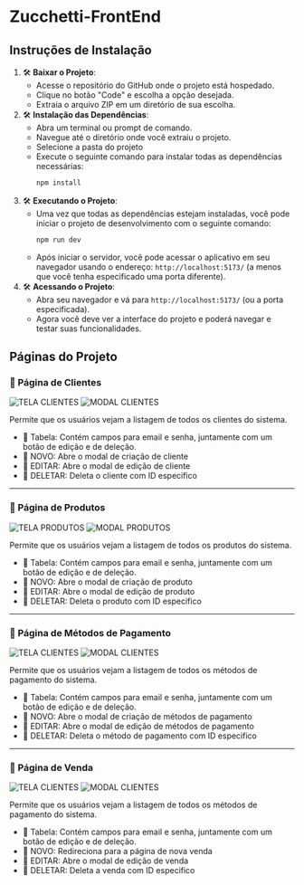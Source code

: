 # Zucchetti-FrontEnd

## Instruções de Instalação
1. 🛠️ **Baixar o Projeto**:
   - Acesse o repositório do GitHub onde o projeto está hospedado.
   - Clique no botão "Code" e escolha a opção desejada.
   - Extraia o arquivo ZIP em um diretório de sua escolha.
2. 🛠️ **Instalação das Dependências**:
   - Abra um terminal ou prompt de comando.
   - Navegue até o diretório onde você extraiu o projeto.
   - Selecione a pasta do projeto
   - Execute o seguinte comando para instalar todas as dependências necessárias:
     ```bash
     npm install
     ```
3. 🛠️ **Executando o Projeto**:
   - Uma vez que todas as dependências estejam instaladas, você pode iniciar o projeto de desenvolvimento com o seguinte comando:
     ```bash
     npm run dev
     ```
   - Após iniciar o servidor, você pode acessar o aplicativo em seu navegador usando o endereço: `http://localhost:5173/` (a menos que você tenha especificado uma porta diferente).
4. 🛠️ **Acessando o Projeto**:
   - Abra seu navegador e vá para `http://localhost:5173/` (ou a porta especificada).
   - Agora você deve ver a interface do projeto e poderá navegar e testar suas funcionalidades.

## Páginas do Projeto

### 📍 Página de Clientes
![TELA CLIENTES](https://i.imgur.com/KTN8lX9.png)
![MODAL CLIENTES](https://i.imgur.com/0cz57xj.png)


Permite que os usuários vejam a listagem de todos os clientes do sistema.
- 🔰 Tabela: Contém campos para email e senha, juntamente com um botão de edição e de deleção.
- 🔰 NOVO: Abre o modal de criação de cliente
- 🔰 EDITAR: Abre o modal de edição de cliente
- 🔰 DELETAR: Deleta o cliente com ID especifico

---

### 📍 Página de Produtos
![TELA PRODUTOS](https://i.imgur.com/bwTKZ1G.png)
![MODAL PRODUTOS](https://i.imgur.com/VgvUqPR.png)


Permite que os usuários vejam a listagem de todos os produtos do sistema.
- 🔰 Tabela: Contém campos para email e senha, juntamente com um botão de edição e de deleção.
- 🔰 NOVO: Abre o modal de criação de produto
- 🔰 EDITAR: Abre o modal de edição de produto
- 🔰 DELETAR: Deleta o produto com ID especifico

---

### 📍 Página de Métodos de Pagamento
![TELA CLIENTES](https://i.imgur.com/KTN8lX9.png)
![MODAL CLIENTES](https://i.imgur.com/0cz57xj.png)


Permite que os usuários vejam a listagem de todos os métodos de pagamento do sistema.
- 🔰 Tabela: Contém campos para email e senha, juntamente com um botão de edição e de deleção.
- 🔰 NOVO: Abre o modal de criação de métodos de pagamento
- 🔰 EDITAR: Abre o modal de edição de métodos de pagamento
- 🔰 DELETAR: Deleta o método de pagamento com ID especifico

---

### 📍 Página de Venda
![TELA CLIENTES](https://i.imgur.com/KTN8lX9.png)
![MODAL CLIENTES](https://i.imgur.com/0cz57xj.png)

Permite que os usuários vejam a listagem de todos os métodos de pagamento do sistema.
- 🔰 Tabela: Contém campos para email e senha, juntamente com um botão de edição e de deleção.
- 🔰 NOVO: Redireciona para a página de nova venda
- 🔰 EDITAR: Abre o modal de edição de venda
- 🔰 DELETAR: Deleta a venda com ID especifico
